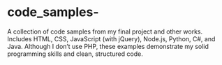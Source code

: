 # code_samples-
A collection of code samples from my final project and other works. Includes HTML, CSS, JavaScript (with jQuery), Node.js, Python, C#, and Java. Although I don’t use PHP, these examples demonstrate my solid programming skills and clean, structured code.
